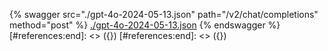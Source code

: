 [#references:start]: <> ({ "template": "openapi" })
[#references:start]: <> ({ "template": "openapi" })
{% swagger src="./gpt-4o-2024-05-13.json" path="/v2/chat/completions" method="post" %}
[./gpt-4o-2024-05-13.json](./gpt-4o-2024-05-13.json)
{% endswagger %}
[#references:end]: <> ({})
[#references:end]: <> ({})
